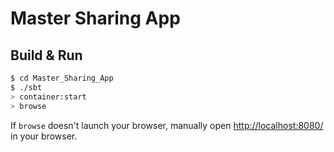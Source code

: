# Master Sharing App #

## Build & Run ##

```sh
$ cd Master_Sharing_App
$ ./sbt
> container:start
> browse
```

If `browse` doesn't launch your browser, manually open [http://localhost:8080/](http://localhost:8080/) in your browser.

